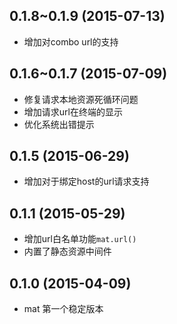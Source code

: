 ## 0.1.8~0.1.9 (2015-07-13)
  
+ 增加对combo url的支持

## 0.1.6~0.1.7 (2015-07-09)
  
+ 修复请求本地资源死循环问题
+ 增加请求url在终端的显示
+ 优化系统出错提示

## 0.1.5 (2015-06-29)

+ 增加对于绑定host的url请求支持

## 0.1.1 (2015-05-29)
  
+ 增加url白名单功能`mat.url()`
+ 内置了静态资源中间件

## 0.1.0 (2015-04-09)
  
+ mat 第一个稳定版本
